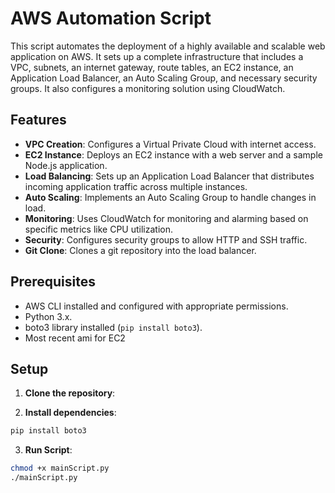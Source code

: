 # AWS Automation Script

This script automates the deployment of a highly available and scalable web application on AWS. It sets up a complete infrastructure that includes a VPC, subnets, an internet gateway, route tables, an EC2 instance, an Application Load Balancer, an Auto Scaling Group, and necessary security groups. It also configures a monitoring solution using CloudWatch.

## Features

- **VPC Creation**: Configures a Virtual Private Cloud with internet access.
- **EC2 Instance**: Deploys an EC2 instance with a web server and a sample Node.js application.
- **Load Balancing**: Sets up an Application Load Balancer that distributes incoming application traffic across multiple instances.
- **Auto Scaling**: Implements an Auto Scaling Group to handle changes in load.
- **Monitoring**: Uses CloudWatch for monitoring and alarming based on specific metrics like CPU utilization.
- **Security**: Configures security groups to allow HTTP and SSH traffic.
- **Git Clone**: Clones a git repository into the load balancer.

## Prerequisites

- AWS CLI installed and configured with appropriate permissions.
- Python 3.x.
- boto3 library installed (`pip install boto3`).
- Most recent ami for EC2

## Setup

1. **Clone the repository**:

2. **Install dependencies**:
```bash
pip install boto3
```
3. **Run Script**:
```bash
chmod +x mainScript.py
./mainScript.py
```



